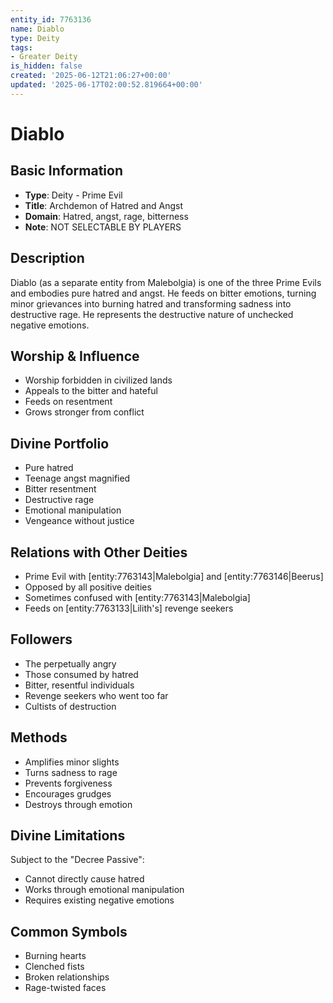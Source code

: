 ```yaml
---
entity_id: 7763136
name: Diablo
type: Deity
tags:
- Greater Deity
is_hidden: false
created: '2025-06-12T21:06:27+00:00'
updated: '2025-06-17T02:00:52.819664+00:00'
---
```


# Diablo

## Basic Information

- **Type**: Deity - Prime Evil
- **Title**: Archdemon of Hatred and Angst
- **Domain**: Hatred, angst, rage, bitterness
- **Note**: NOT SELECTABLE BY PLAYERS

## Description

Diablo (as a separate entity from Malebolgia) is one of the three Prime Evils and embodies pure hatred and angst. He feeds on bitter emotions, turning minor grievances into burning hatred and transforming sadness into destructive rage. He represents the destructive nature of unchecked negative emotions.

## Worship & Influence

- Worship forbidden in civilized lands
- Appeals to the bitter and hateful
- Feeds on resentment
- Grows stronger from conflict

## Divine Portfolio

- Pure hatred
- Teenage angst magnified
- Bitter resentment
- Destructive rage
- Emotional manipulation
- Vengeance without justice

## Relations with Other Deities

- Prime Evil with [entity:7763143|Malebolgia] and [entity:7763146|Beerus]
- Opposed by all positive deities
- Sometimes confused with [entity:7763143|Malebolgia]
- Feeds on [entity:7763133|Lilith's] revenge seekers

## Followers

- The perpetually angry
- Those consumed by hatred
- Bitter, resentful individuals
- Revenge seekers who went too far
- Cultists of destruction

## Methods

- Amplifies minor slights
- Turns sadness to rage
- Prevents forgiveness
- Encourages grudges
- Destroys through emotion

## Divine Limitations

Subject to the "Decree Passive":

- Cannot directly cause hatred
- Works through emotional manipulation
- Requires existing negative emotions

## Common Symbols

- Burning hearts
- Clenched fists
- Broken relationships
- Rage-twisted faces